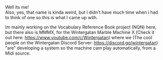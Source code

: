Well its me!
<br>
Also, yes, that name is kinda weird, but I didn't have much time when i had to think of one so this is what I came up with.

Im mainly working on the Vocabulary Reference Book project (NQN) here, but there also is MMMX, for the Wintergatan Marble Machine X (Check it out here: https://www.youtube.com/c/Wintergatan) where we (The cool people on the Wintergatan Discord Server: https://discord.gg/wintergatan) "are" developing a system so the machine cam play automatically, from a Midi source.

